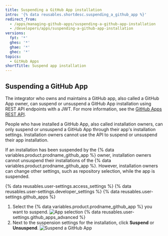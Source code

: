 ```yaml
---
title: Suspending a GitHub App installation
intro: '{% data reusables.shortdesc.suspending_a_github_app %}'
redirect_from:
  - /apps/managing-github-apps/suspending-a-github-app-installation
  - /developers/apps/suspending-a-github-app-installation
versions:
  fpt: '*'
  ghes: '*'
  ghae: '*'
  ghec: '*'
topics:
  - GitHub Apps
shortTitle: Suspend app installation
---
```


## Suspending a GitHub App

The integrator who owns and maintains a GitHub app, also called a GitHub App owner, can suspend or unsuspend a GitHub App installation using REST API endpoints with a JWT. For more information, see the [GitHub Apps REST API](/rest/reference/apps).

People who have installed a GitHub App, also called installation owners, can only suspend or unsuspend a GitHub App through their app's installation settings. Installation owners cannot use the API to suspend or unsuspend their app installation.

If an installation has been suspended by the {% data variables.product.prodname_github_app %} owner, installation owners cannot unsuspend their installations of the {% data variables.product.prodname_github_app %}. However, installation owners can change other settings, such as repository selection, while the app is suspended.

{% data reusables.user-settings.access_settings %}
{% data reusables.user-settings.developer_settings %}
{% data reusables.user-settings.github_apps %}
1. Select the {% data variables.product.prodname_github_app %} you want to suspend. ![App selection](/assets/images/github-apps/github_apps_select-app.png)
{% data reusables.user-settings.github_apps_advanced %}
6. Next to the suspension settings for the installation, click **Suspend** or **Unsuspend**. ![Suspend a GitHub App](/assets/images/github-apps/suspend-a-github-app.png)
